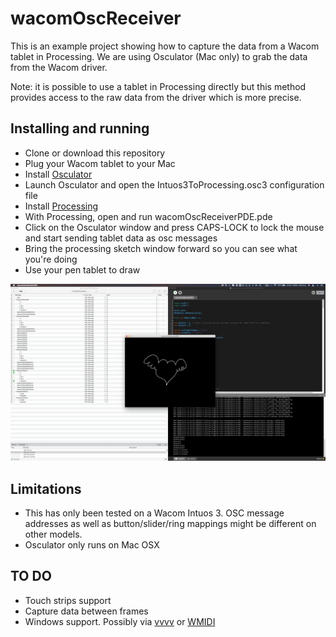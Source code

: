 # wacomOscReceiver

This is an example project showing how to capture the data from a Wacom tablet in Processing. We are using Osculator (Mac only) to grab the data from the Wacom driver.

Note: it is possible to use a tablet in Processing directly but this method provides access to the raw data from the driver which is more precise.

## Installing and running

- Clone or download this repository
- Plug your Wacom tablet to your Mac
- Install [Osculator](https://osculator.net/)
- Launch Osculator and open the Intuos3ToProcessing.osc3 configuration file
- Install [Processing](http://processing.org/)
- With Processing, open and run wacomOscReceiverPDE.pde
- Click on the Osculator window and press CAPS-LOCK to lock the mouse and start sending tablet data as osc messages
- Bring the processing sketch window forward so you can see what you're doing
- Use your pen tablet to draw

![Osculator main window with Intuos3ToProcessing.osc3 loaded](/images/osculatorProcessing.png)

## Limitations

- This has only been tested on a Wacom Intuos 3. OSC message addresses as well as button/slider/ring mappings might be different on other models.
- Osculator only runs on Mac OSX

## TO DO

- Touch strips support
- Capture data between frames
- Windows support. Possibly via [vvvv](https://betadocs.vvvv.org/topics/io/hardware/graphics-tablets.html) or [WMIDI](http://www.nicolasfournel.com/?page_id=73)